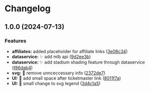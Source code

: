 # Changelog

## 1.0.0 (2024-07-13)


### Features

* **affiliates:** added placeholder for affiliate links ([3e08c34](https://github.com/ekbrothers/shadegame/commit/3e08c34c7428f6c872655bbace1b7c2d7f33d0bd))
* **dataservice:** :sparkles: add mlb api ([9d2ee3b](https://github.com/ekbrothers/shadegame/commit/9d2ee3ba352170a872c4595c1bccb946b7cafd4a))
* **dataservice:** :sparkles: add stadium shading feature through dataservice ([f86dab4](https://github.com/ekbrothers/shadegame/commit/f86dab4cb14a0a73474a10be70c122ba87be578a))
* **svg:** :art: remove unnceccessary info ([2372de7](https://github.com/ekbrothers/shadegame/commit/2372de789e5c128416a10a80ffa9c92b74e16ad5))
* **UI:** :lipstick: add small space after ticketmaster link ([8011f7a](https://github.com/ekbrothers/shadegame/commit/8011f7aa3a5b6b4c9777b816b49433cf79444ac6))
* **UI:** :lipstick: small change to svg legend ([3d4c1a5](https://github.com/ekbrothers/shadegame/commit/3d4c1a5df1cdda938b7c605038db6e2fe084a5eb))
